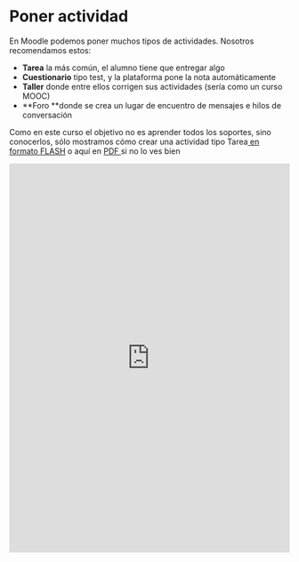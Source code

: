 
# Poner actividad

En Moodle podemos poner muchos tipos de actividades. Nosotros recomendamos estos:

- **Tarea** la más común, el alumno tiene que entregar algo
- **Cuestionario** tipo test, y la plataforma pone la nota automáticamente
- **Taller** donde entre ellos corrigen sus actividades (sería como un curso MOOC)
- **Foro **donde se crea un lugar de encuentro de mensajes e hilos de conversación

Como en este curso el objetivo no es aprender todos los soportes, sino conocerlos, sólo mostramos cómo crear una actividad tipo Tarea[ en formato FLASH](http://aularagon.catedu.es/materialesaularagon2013/HerramientasFormacionProfesorado/Videos/PonerActividadTareaMoodle.htm) o aquí en [PDF ](http://aularagon.catedu.es/materialesaularagon2013/HerramientasFormacionProfesorado/Videos/PonerActividadTareaMoodle.pdf)si no lo ves bien

<iframe src="https://docs.google.com/presentation/d/e/2PACX-1vSYcV72deoAG_wwcGk4mfTQTZ57WVlRNkB5Prdabom3WkjgmhYH4N_tvulN5SvGvTtWbdEHao68F8On/embed?start=false&loop=false&delayms=3000" frameborder="0" width="100%" height="700" allowfullscreen="true" mozallowfullscreen="true" webkitallowfullscreen="true"></iframe>
